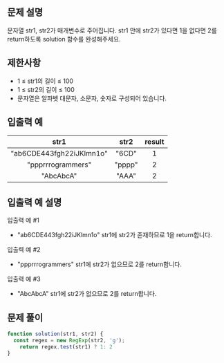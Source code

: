 ## 문제 설명
문자열 str1, str2가 매개변수로 주어집니다. str1 안에 str2가 있다면 1을 없다면 2를 return하도록 solution 함수를 완성해주세요.

## 제한사항
- 1 ≤ str1의 길이 ≤ 100
- 1 ≤ str2의 길이 ≤ 100
- 문자열은 알파벳 대문자, 소문자, 숫자로 구성되어 있습니다.
## 입출력 예
str1	| str2	|result
:--:|:--:|:--:
"ab6CDE443fgh22iJKlmn1o"	|"6CD"|	1
"ppprrrogrammers"	|"pppp"|	2
"AbcAbcA"	|"AAA"|	2
## 입출력 예 설명
입출력 예 #1

- "ab6CDE443fgh22iJKlmn1o" str1에 str2가 존재하므로 1을 return합니다.

입출력 예 #2

- "ppprrrogrammers" str1에 str2가 없으므로 2를 return합니다.

입출력 예 #3

- "AbcAbcA" str1에 str2가 없으므로 2를 return합니다.

## 문제 풀이
```js
function solution(str1, str2) {
  const regex = new RegExp(str2, 'g');
    return regex.test(str1) ? 1: 2
}
```